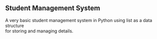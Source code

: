 ## Student Management System

A very basic student management system in Python using list as a data structure 
<br>for storing and managing details.